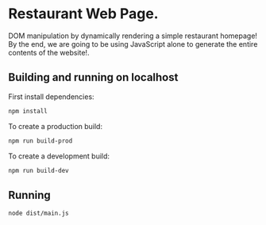 # Restaurant Web Page.

DOM manipulation by dynamically rendering a simple restaurant homepage! By the end, we are going to be using JavaScript alone to generate the entire contents of the website!.

## Building and running on localhost

First install dependencies:

```sh
npm install
```

To create a production build:

```sh
npm run build-prod
```

To create a development build:

```sh
npm run build-dev
```

## Running

```sh
node dist/main.js
```

